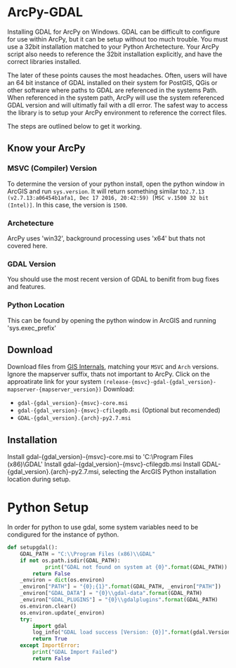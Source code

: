 # ArcPy-GDAL

Installing GDAL for ArcPy on Windows. GDAL can be difficult to configure for use within ArcPy, but it can be setup without too much trouble. You must use a 32bit installation matched to your Python Archetecture. Your ArcPy script also needs to reference the 32bit installation explicitly, and have the correct libraries installed.
 
The later of these points causes the most headaches. Often, users will have an 64 bit instance of GDAL installed on their system for PostGIS, QGis or other software where paths to GDAL are referenced in the systems Path. When referenced in the system path, ArcPy will use the system referenced GDAL version and will ultimatly fail with a dll error. The safest way to access the library is to setup your ArcPy environment to reference the correct files.

The steps are outlined below to get it working.

## Know your ArcPy

### MSVC (Compiler) Version
To determine the version of your python install, open the python window in ArcGIS and run `sys.version`. It will return something similar to`2.7.13 (v2.7.13:a06454b1afa1, Dec 17 2016, 20:42:59) [MSC v.1500 32 bit (Intel)]`. In this case, the version is `1500`.

### Archetecture
ArcPy uses 'win32', background processing uses 'x64' but thats not covered here.

### GDAL Version
You should use the most recent version of GDAL to benifit from bug fixes and features.

### Python Location
This can be found by opening the python window in ArcGIS and running 'sys.exec_prefix'

## Download
Download files from [GIS Internals](http://www.gisinternals.com/release.php), matching your `MSVC` and `Arch` versions. Ignore the mapserver suffix, thats not important to ArcPy.
Click on the approatirate link for your system `(release-{msvc}-gdal-{gdal_version}-mapserver-{mapserver_version})`
Download:
   * `gdal-{gdal_version}-{msvc}-core.msi`
   * `gdal-{gdal_version}-{msvc}-cfilegdb.msi` (Optional but recomended)
   * `GDAL-{gdal_version}.{arch}-py2.7.msi`

## Installation
Install gdal-{gdal_version}-{msvc}-core.msi to 'C:\Program Files (x86)\GDAL'
Install gdal-{gdal_version}-{msvc}-cfilegdb.msi
Install GDAL-{gdal_version}.{arch}-py2.7.msi, selecting the ArcGIS Python installation location during setup.

# Python Setup
In order for python to use gdal, some system variables need to be condigured for the instance of python.

```python
def setupgdal():
	GDAL_PATH = "C:\\Program Files (x86)\\GDAL"
	if not os.path.isdir(GDAL_PATH):
	        print("GDAL not found on system at {0}".format(GDAL_PATH))
		return False
	_environ = dict(os.environ)
	_environ["PATH"] = "{0};{1}".format(GDAL_PATH, _environ["PATH"])
	_environ["GDAL_DATA"] = "{0}\\gdal-data".format(GDAL_PATH)
	_environ["GDAL_PLUGINS"] = "{0}\\gdalplugins".format(GDAL_PATH)
	os.environ.clear()
	os.environ.update(_environ)
	try:
		import gdal
		log_info("GDAL load success [Version: {0}]".format(gdal.VersionInfo('VERSION_NUM')))
		return True
	except ImportError:
		print("GDAL Import Failed")
		return False
```
